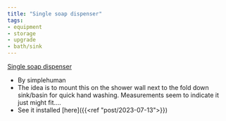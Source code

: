 ```yaml
---
title: "Single soap dispenser"
tags:
- equipment
- storage
- upgrade
- bath/sink
---
```

[Single soap dispenser](https://www.amazon.com/dp/B002RBW7Y2/ref=nosim?tag=ffwf0f-20)
- By simplehuman
- The idea is to mount this on the shower wall next to the fold down sink/basin for quick hand washing. Measurements seem to indicate it just might fit....
- See it installed [here]({{<ref "post/2023-07-13">}})
